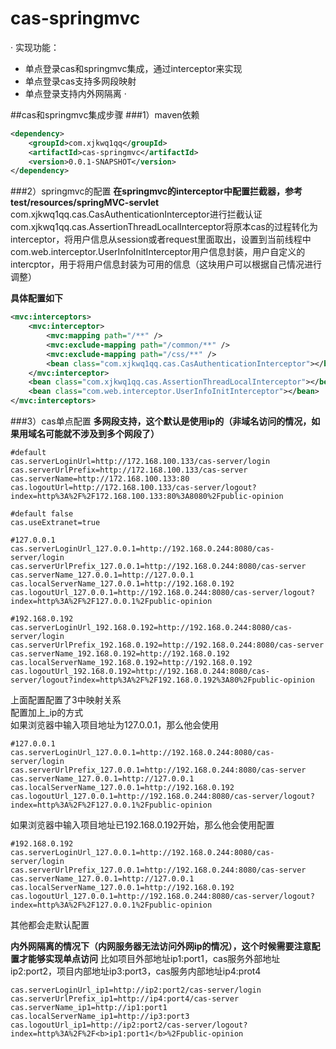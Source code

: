 # cas-springmvc
·
实现功能：
* 单点登录cas和springmvc集成，通过interceptor来实现
* 单点登录cas支持多网段映射
* 单点登录支持内外网隔离
·

##cas和springmvc集成步骤
###1）maven依赖
```xml 
<dependency>
	<groupId>com.xjkwq1qq</groupId>
	<artifactId>cas-springmvc</artifactId>
	<version>0.0.1-SNAPSHOT</version>
</dependency>
```	
###2）springmvc的配置
<b>在springmvc的interceptor中配置拦截器，参考test/resources/springMVC-servlet</b>
com.xjkwq1qq.cas.CasAuthenticationInterceptor进行拦截认证<br>
com.xjkwq1qq.cas.AssertionThreadLocalInterceptor将原本cas的过程转化为interceptor，将用户信息从session或者request里面取出，设置到当前线程中<br>
com.web.interceptor.UserInfoInitInterceptor用户信息封装，用户自定义的intercptor，用于将用户信息封装为可用的信息（这块用户可以根据自己情况进行调整）<br>

<b>具体配置如下</b>
```xml
<mvc:interceptors>
	<mvc:interceptor>
		<mvc:mapping path="/**" />
		<mvc:exclude-mapping path="/common/**" />
		<mvc:exclude-mapping path="/css/**" />
		<bean class="com.xjkwq1qq.cas.CasAuthenticationInterceptor"></bean>
	</mvc:interceptor>
	<bean class="com.xjkwq1qq.cas.AssertionThreadLocalInterceptor"></bean>
	<bean class="com.web.interceptor.UserInfoInitInterceptor"></bean>
</mvc:interceptors>
```
###3）cas单点配置
<b>多网段支持，这个默认是使用ip的（非域名访问的情况，如果用域名可能就不涉及到多个网段了）</b>
```
#default
cas.serverLoginUrl=http://172.168.100.133/cas-server/login
cas.serverUrlPrefix=http://172.168.100.133/cas-server
cas.serverName=http://172.168.100.133:80
cas.logoutUrl=http://172.168.100.133/cas-server/logout?index=http%3A%2F%2F172.168.100.133:80%3A8080%2Fpublic-opinion

#default false
cas.useExtranet=true

#127.0.0.1
cas.serverLoginUrl_127.0.0.1=http://192.168.0.244:8080/cas-server/login
cas.serverUrlPrefix_127.0.0.1=http://192.168.0.244:8080/cas-server
cas.serverName_127.0.0.1=http://127.0.0.1
cas.localServerName_127.0.0.1=http://192.168.0.192
cas.logoutUrl_127.0.0.1=http://192.168.0.244:8080/cas-server/logout?index=http%3A%2F%2F127.0.0.1%2Fpublic-opinion

#192.168.0.192
cas.serverLoginUrl_192.168.0.192=http://192.168.0.244:8080/cas-server/login
cas.serverUrlPrefix_192.168.0.192=http://192.168.0.244:8080/cas-server
cas.serverName_192.168.0.192=http://192.168.0.192
cas.localServerName_192.168.0.192=http://192.168.0.192
cas.logoutUrl_192.168.0.192=http://192.168.0.244:8080/cas-server/logout?index=http%3A%2F%2F192.168.0.192%3A80%2Fpublic-opinion
```

上面配置配置了3中映射关系<br>
配置加上_ip的方式<br>
如果浏览器中输入项目地址为127.0.0.1，那么他会使用
```
#127.0.0.1
cas.serverLoginUrl_127.0.0.1=http://192.168.0.244:8080/cas-server/login
cas.serverUrlPrefix_127.0.0.1=http://192.168.0.244:8080/cas-server
cas.serverName_127.0.0.1=http://127.0.0.1
cas.localServerName_127.0.0.1=http://192.168.0.192
cas.logoutUrl_127.0.0.1=http://192.168.0.244:8080/cas-server/logout?index=http%3A%2F%2F127.0.0.1%2Fpublic-opinion
```
如果浏览器中输入项目地址已192.168.0.192开始，那么他会使用配置
```
#192.168.0.192
cas.serverLoginUrl_127.0.0.1=http://192.168.0.244:8080/cas-server/login
cas.serverUrlPrefix_127.0.0.1=http://192.168.0.244:8080/cas-server
cas.serverName_127.0.0.1=http://127.0.0.1
cas.localServerName_127.0.0.1=http://192.168.0.192
cas.logoutUrl_127.0.0.1=http://192.168.0.244:8080/cas-server/logout?index=http%3A%2F%2F127.0.0.1%2Fpublic-opinion
```
其他都会走默认配置

<b>内外网隔离的情况下（内网服务器无法访问外网ip的情况），这个时候需要注意配置才能够实现单点访问</b>
比如项目外部地址ip1:port1，cas服务外部地址ip2:port2，项目内部地址ip3:port3，cas服务内部地址ip4:prot4
```
cas.serverLoginUrl_ip1=http://ip2:port2/cas-server/login
cas.serverUrlPrefix_ip1=http://ip4:port4/cas-server
cas.serverName_ip1=http://ip1:port1
cas.localServerName_ip1=http://ip3:port3
cas.logoutUrl_ip1=http://ip2:port2/cas-server/logout?index=http%3A%2F%2F<b>ip1:port1</b>%2Fpublic-opinion
```


